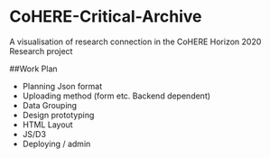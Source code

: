 # CoHERE-Critical-Archive
A visualisation of research connection in the CoHERE Horizon 2020 Research project


##Work Plan

- Planning Json format
- Uploading method (form etc. Backend dependent)
- Data Grouping
- Design prototyping
- HTML Layout 
- JS/D3
- Deploying / admin
